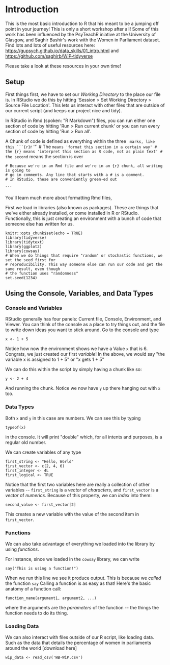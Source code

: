 # Introduction

This is the most basic introduction to R that his meant to be a jumping off point in your journey! This is only a short workshop after all! Some of this work has been influenced by the PsyTeachR iniative at the University of Glasgow, and Saghir Bashir's work with the Women in Parliament dataset. Find lots and lots of useful resources here: https://gupsych.github.io/data_skills/01_intro.html and https://github.com/saghirb/WiP-tidyverse

Please take a look at these resources in your own time!

## Setup

First things first, we have to set our *Working Directory* to the place our file is. In RStudio we do this by hitting 'Session > Set Working Directory > Source File Location'. This lets us interact with other files that are outside of our current script (and keeps our project nice and tidy).

In RStudio in Rmd (spoken: "R Markdown") files, you can run either one section of code by hitting 'Run > Run current chunk' or you can run every section of code by hitting 'Run > Run all'.

A Chunk of code is defined as everything within the three ` marks, like this
    ```{r}`r ''`
    # The ``` means 'format this section in a certain way'
    # the {r} means 'interpret this section as R code, not as plain text'
    # the second ``` means the section is over
    
    # Because we're in an Rmd file and we're in an {r} chunk, all writing is going to 
    # go in comments. Any line that starts with a # is a comment. 
    # In RStudio, these are conveniently green-ed out
    
    ```

You'll learn much more about formatting Rmd files, 

First we load in libraries (also known as packages). These are things that we've either already installed, or come installed in R or RStudio. Functionally, this is just creating an environment with a bunch of code that someone else has written for us. 
```{r setup, include=FALSE}
knitr::opts_chunk$set(echo = TRUE)
library(tidyverse)
library(tidytext)
library(ggplot2)
library(cowsay)
# When we do things that require "random" or stochastic functions, we set the seed first for 
# reproducibility. This way someone else can run our code and get the same result, even though
# the function uses "randomness"
set.seed(1234)
```

## Using the Console, Variables, and Data Types

### Console and Variables
RStudio generally has four panels: Current file, Console, Environment, and Viewer. You can think of the console as a place to try things out, and the file to write down ideas you want to stick around. Go to the console and type 
```{r}
x <- 1 + 5
```
Notice how now the environment shows we have a Value `x` that is 6. Congrats, we just created our first  *variable*! 
In the above, we would say "the variable x is assigned to 1 + 5" or "x gets 1 + 5"

We can do this within the script by simply having a chunk like so: 
```{r}
y <- 2 + 4
```
And running the chunk. Notice we now have `y` up there hanging out with `x` too.


### Data Types

Both `x` and `y` in this case are numbers. We can see this by typing 
```{r}
typeof(x)
```
in the console. It will print "double" which, for all intents and purposes, is a regular old number.

We can create variables of any type
```{r}
first_string <- "Hello, World"
first_vector <- c(2, 4, 6)
first_integer <- 4L
first_logical <- TRUE
```

Notice that the first two variables here are really a collection of other variables -- 
`first_string` is a *vector* of *characters*, and `first_vector` is a *vector* of *numerics*. 
Because of this property, we can *index* into them:
```{r}
second_value <- first_vector[2]
```
This creates a new variable with the value of the second item in `first_vector`.

### Functions
We can also take advantage of everything we loaded into the library by using *functions*.

For instance, since we loaded in the `cowsay` library, we can write
```{r}
say("This is using a function!")
```

When we run this line we see it produce output. This is because we *called* the function `say`
Calling a function is as easy as that! Here's the basic anatomy of a function call:
  ```
function_name(argument1, argument2, ...)
```
where the arguments are the *parameters* of the function -- the things the function needs to do its thing. 

### Loading Data
We can also interact with files outside of our R script, like loading data. Such as the data that details the percentage of women in parliaments around the world [download here]

```{r, echo=FALSE, message=FALSE}
wip_data <- read_csv('WB-WiP.csv')
```
